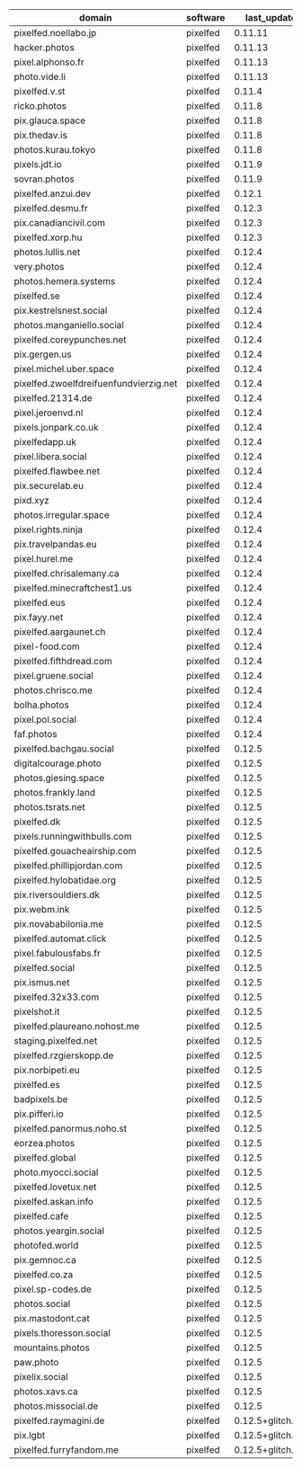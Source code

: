 | domain | software | last_updated_at | software_version |
|---|---|---|---|
| pixelfed.noellabo.jp                   | pixelfed | 0.11.11               | 2025-03-27         |
| hacker.photos                          | pixelfed | 0.11.13               | 2025-03-27         |
| pixel.alphonso.fr                      | pixelfed | 0.11.13               | 2025-03-27         |
| photo.vide.li                          | pixelfed | 0.11.13               | 2025-03-27         |
| pixelfed.v.st                          | pixelfed | 0.11.4                | 2025-03-27         |
| ricko.photos                           | pixelfed | 0.11.8                | 2025-03-27         |
| pix.glauca.space                       | pixelfed | 0.11.8                | 2025-03-27         |
| pix.thedav.is                          | pixelfed | 0.11.8                | 2025-03-27         |
| photos.kurau.tokyo                     | pixelfed | 0.11.8                | 2025-03-27         |
| pixels.jdt.io                          | pixelfed | 0.11.9                | 2025-03-27         |
| sovran.photos                          | pixelfed | 0.11.9                | 2025-03-27         |
| pixelfed.anzui.dev                     | pixelfed | 0.12.1                | 2025-03-27         |
| pixelfed.desmu.fr                      | pixelfed | 0.12.3                | 2025-03-27         |
| pix.canadiancivil.com                  | pixelfed | 0.12.3                | 2025-03-27         |
| pixelfed.xorp.hu                       | pixelfed | 0.12.3                | 2025-03-27         |
| photos.lullis.net                      | pixelfed | 0.12.4                | 2025-03-27         |
| very.photos                            | pixelfed | 0.12.4                | 2025-03-27         |
| photos.hemera.systems                  | pixelfed | 0.12.4                | 2025-03-27         |
| pixelfed.se                            | pixelfed | 0.12.4                | 2025-03-27         |
| pix.kestrelsnest.social                | pixelfed | 0.12.4                | 2025-03-27         |
| photos.manganiello.social              | pixelfed | 0.12.4                | 2025-03-27         |
| pixelfed.coreypunches.net              | pixelfed | 0.12.4                | 2025-03-27         |
| pix.gergen.us                          | pixelfed | 0.12.4                | 2025-03-27         |
| pixel.michel.uber.space                | pixelfed | 0.12.4                | 2025-03-27         |
| pixelfed.zwoelfdreifuenfundvierzig.net | pixelfed | 0.12.4                | 2025-03-27         |
| pixelfed.21314.de                      | pixelfed | 0.12.4                | 2025-03-27         |
| pixel.jeroenvd.nl                      | pixelfed | 0.12.4                | 2025-03-27         |
| pixels.jonpark.co.uk                   | pixelfed | 0.12.4                | 2025-03-27         |
| pixelfedapp.uk                         | pixelfed | 0.12.4                | 2025-03-27         |
| pixel.libera.social                    | pixelfed | 0.12.4                | 2025-03-27         |
| pixelfed.flawbee.net                   | pixelfed | 0.12.4                | 2025-03-27         |
| pix.securelab.eu                       | pixelfed | 0.12.4                | 2025-03-27         |
| pixd.xyz                               | pixelfed | 0.12.4                | 2025-03-27         |
| photos.irregular.space                 | pixelfed | 0.12.4                | 2025-03-27         |
| pixel.rights.ninja                     | pixelfed | 0.12.4                | 2025-03-27         |
| pix.travelpandas.eu                    | pixelfed | 0.12.4                | 2025-03-27         |
| pixel.hurel.me                         | pixelfed | 0.12.4                | 2025-03-27         |
| pixelfed.chrisalemany.ca               | pixelfed | 0.12.4                | 2025-03-27         |
| pixelfed.minecraftchest1.us            | pixelfed | 0.12.4                | 2025-03-27         |
| pixelfed.eus                           | pixelfed | 0.12.4                | 2025-03-27         |
| pix.fayy.net                           | pixelfed | 0.12.4                | 2025-03-27         |
| pixelfed.aargaunet.ch                  | pixelfed | 0.12.4                | 2025-03-27         |
| pixel-food.com                         | pixelfed | 0.12.4                | 2025-03-27         |
| pixelfed.fifthdread.com                | pixelfed | 0.12.4                | 2025-03-27         |
| pixel.gruene.social                    | pixelfed | 0.12.4                | 2025-03-27         |
| photos.chrisco.me                      | pixelfed | 0.12.4                | 2025-03-27         |
| bolha.photos                           | pixelfed | 0.12.4                | 2025-03-27         |
| pixel.pol.social                       | pixelfed | 0.12.4                | 2025-03-27         |
| faf.photos                             | pixelfed | 0.12.4                | 2025-03-27         |
| pixelfed.bachgau.social                | pixelfed | 0.12.5                | 2025-03-27         |
| digitalcourage.photo                   | pixelfed | 0.12.5                | 2025-03-27         |
| photos.giesing.space                   | pixelfed | 0.12.5                | 2025-03-27         |
| photos.frankly.land                    | pixelfed | 0.12.5                | 2025-03-27         |
| photos.tsrats.net                      | pixelfed | 0.12.5                | 2025-03-27         |
| pixelfed.dk                            | pixelfed | 0.12.5                | 2025-03-27         |
| pixels.runningwithbulls.com            | pixelfed | 0.12.5                | 2025-03-27         |
| pixelfed.gouacheairship.com            | pixelfed | 0.12.5                | 2025-03-27         |
| pixelfed.phillipjordan.com             | pixelfed | 0.12.5                | 2025-03-27         |
| pixelfed.hylobatidae.org               | pixelfed | 0.12.5                | 2025-03-27         |
| pix.riversouldiers.dk                  | pixelfed | 0.12.5                | 2025-03-27         |
| pix.webm.ink                           | pixelfed | 0.12.5                | 2025-03-27         |
| pix.novababilonia.me                   | pixelfed | 0.12.5                | 2025-03-27         |
| pixelfed.automat.click                 | pixelfed | 0.12.5                | 2025-03-27         |
| pixel.fabulousfabs.fr                  | pixelfed | 0.12.5                | 2025-03-27         |
| pixelfed.social                        | pixelfed | 0.12.5                | 2025-03-27         |
| pix.ismus.net                          | pixelfed | 0.12.5                | 2025-03-27         |
| pixelfed.32x33.com                     | pixelfed | 0.12.5                | 2025-03-27         |
| pixelshot.it                           | pixelfed | 0.12.5                | 2025-03-27         |
| pixelfed.plaureano.nohost.me           | pixelfed | 0.12.5                | 2025-03-27         |
| staging.pixelfed.net                   | pixelfed | 0.12.5                | 2025-03-27         |
| pixelfed.rzgierskopp.de                | pixelfed | 0.12.5                | 2025-03-27         |
| pix.norbipeti.eu                       | pixelfed | 0.12.5                | 2025-03-27         |
| pixelfed.es                            | pixelfed | 0.12.5                | 2025-03-27         |
| badpixels.be                           | pixelfed | 0.12.5                | 2025-03-27         |
| pix.pifferi.io                         | pixelfed | 0.12.5                | 2025-03-27         |
| pixelfed.panormus.noho.st              | pixelfed | 0.12.5                | 2025-03-27         |
| eorzea.photos                          | pixelfed | 0.12.5                | 2025-03-27         |
| pixelfed.global                        | pixelfed | 0.12.5                | 2025-03-27         |
| photo.myocci.social                    | pixelfed | 0.12.5                | 2025-03-27         |
| pixelfed.lovetux.net                   | pixelfed | 0.12.5                | 2025-03-27         |
| pixelfed.askan.info                    | pixelfed | 0.12.5                | 2025-03-27         |
| pixelfed.cafe                          | pixelfed | 0.12.5                | 2025-03-27         |
| photos.yeargin.social                  | pixelfed | 0.12.5                | 2025-03-27         |
| photofed.world                         | pixelfed | 0.12.5                | 2025-03-27         |
| pix.gemnoc.ca                          | pixelfed | 0.12.5                | 2025-03-27         |
| pixelfed.co.za                         | pixelfed | 0.12.5                | 2025-03-27         |
| pixel.sp-codes.de                      | pixelfed | 0.12.5                | 2025-03-27         |
| photos.social                          | pixelfed | 0.12.5                | 2025-03-27         |
| pix.mastodont.cat                      | pixelfed | 0.12.5                | 2025-03-27         |
| pixels.thoresson.social                | pixelfed | 0.12.5                | 2025-03-27         |
| mountains.photos                       | pixelfed | 0.12.5                | 2025-03-27         |
| paw.photo                              | pixelfed | 0.12.5                | 2025-03-27         |
| pixelix.social                         | pixelfed | 0.12.5                | 2025-03-27         |
| photos.xavs.ca                         | pixelfed | 0.12.5                | 2025-03-27         |
| photos.missocial.de                    | pixelfed | 0.12.5                | 2025-03-27         |
| pixelfed.raymagini.de                  | pixelfed | 0.12.5+glitch.1.10.1  | 2025-03-27         |
| pix.lgbt                               | pixelfed | 0.12.5+glitch.1.10.1  | 2025-03-27         |
| pixelfed.furryfandom.me                | pixelfed | 0.12.5+glitch.1.10.1? | 2025-03-27         |
